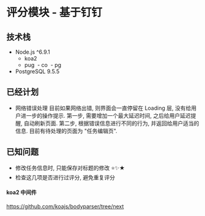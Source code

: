 # 评分模块 - 基于钉钉

## 技术栈

- Node.js ^6.9.1
  - koa2
  - pug
  - co
  - pg
- PostgreSQL 9.5.5


## 已经计划

* 网络错误处理
  目前如果网络出错, 则界面会一直停留在 Loading 层, 没有给用户进一步的操作提示.
  第一步, 需要增加一个最大延迟时间, 之后给用户延迟提醒, 自动刷新页面.
  第二步, 根据错误信息进行不同的行为, 并返回给用户适当的信息.
  目前有待处理的页面为 "任务编辑页".

## 已知问题

* 修改任务信息时, 只能保存对标题的修改 ⭐️️️️️️️️✨★
* 检查这几项是否进行过评分, 避免重复评分

#### koa2 中间件
https://github.com/koajs/bodyparser/tree/next
